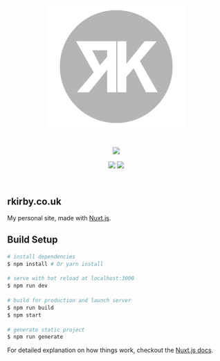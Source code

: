 <p align="center"><img align="center" style="width:320px" src="static/uploads/readme-logo.svg"/></p><br>
<p align="center">
  <a href="https://travis-ci.com/robwkirby/rkirby.co.uk"><img src="https://travis-ci.com/robwkirby/rkirby.co.uk.svg?branch=master"></a>
</p>
<p align="center">
  <a href="https://forthebadge.com"><img src="https://forthebadge.com/images/badges/made-with-vue.svg"></a>
  <a href="https://forthebadge.com"><img src="https://forthebadge.com/images/badges/winter-is-coming.svg"></a>
 </p><br>

## rkirby.co.uk 

My personal site, made with [Nuxt.js](https://nuxtjs.org/).

## Build Setup

``` bash
# install dependencies
$ npm install # Or yarn install

# serve with hot reload at localhost:3000
$ npm run dev

# build for production and launch server
$ npm run build
$ npm start

# generate static project
$ npm run generate
```

For detailed explanation on how things work, checkout the [Nuxt.js docs](https://github.com/nuxt/nuxt.js).

